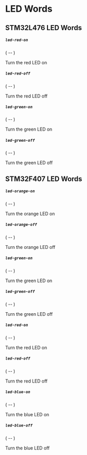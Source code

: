 # LED Words

## STM32L476 LED Words

##### `led-red-on`
( -- )

Turn the red LED on

##### `led-red-off`
( -- )

Turn the red LED off

##### `led-green-on`
( -- )

Turn the green LED on

##### `led-green-off`
( -- )

Turn the green LED off

## STM32F407 LED Words

##### `led-orange-on`
( -- )

Turn the orange LED on

##### `led-orange-off`
( -- )

Turn the orange LED off

##### `led-green-on`
( -- )

Turn the green LED on

##### `led-green-off`
( -- )

Turn the green LED off

##### `led-red-on`
( -- )

Turn the red LED on

##### `led-red-off`
( -- )

Turn the red LED off

##### `led-blue-on`
( -- )

Turn the blue LED on

##### `led-blue-off`
( -- )

Turn the blue LED off